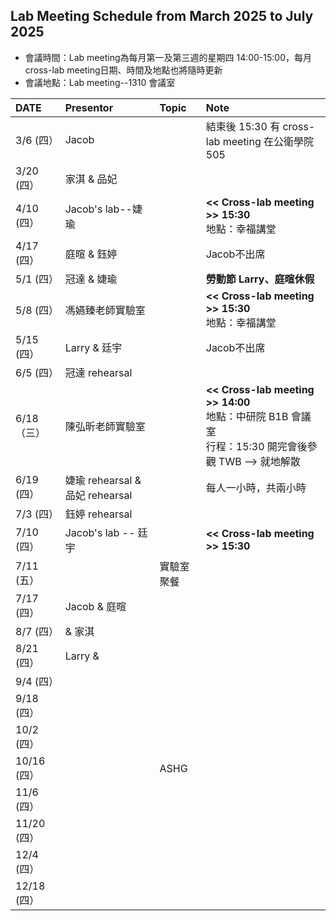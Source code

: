 ## Lab Meeting Schedule from March 2025 to July 2025  
- 會議時間：Lab meeting為每月第一及第三週的星期四 14:00-15:00，每月cross-lab meeting日期、時間及地點也將隨時更新  
- 會議地點：Lab meeting--1310 會議室  

| DATE  | Presentor    | Topic   | Note                                         |
|:------|:------------|:------|:---------------------------------------------|
| 3/6 (四）  | Jacob       |       | 結束後 15:30 有 cross-lab meeting 在公衛學院 505 |
| 3/20 (四） | 家淇 & 品妃  |       |                                             |
| 4/10 (四） | Jacob's lab--婕瑜 |        | **<< Cross-lab meeting >> 15:30** <br>地點：幸福講堂     |
| 4/17 (四） | 庭暄 & 鈺婷  |       | Jacob不出席                                 |
| 5/1  (四） | 冠達 & 婕瑜  |       | **勞動節 Larry、庭暄休假**                 |
| 5/8 (四）  | 馮嬿臻老師實驗室 |        | **<< Cross-lab meeting >> 15:30** <br>地點：幸福講堂  |
| 5/15 (四） | Larry & 廷宇  |       | Jacob不出席                                 |
| 6/5 (四）  | 冠達 rehearsal |                                                  |
| 6/18 （三）  | 陳弘昕老師實驗室 |  | **<< Cross-lab meeting >> 14:00**  <br>地點：中研院 B1B 會議室  <br>行程：15:30 開完會後參觀 TWB --> 就地解散 |
| 6/19 (四） | 婕瑜 rehearsal & 品妃 rehearsal | | 每人一小時，共兩小時                                                 |
| 7/3 (四）  | 鈺婷 rehearsal |                                                  |
| 7/10 (四） | Jacob's lab --  廷宇 |       | **<< Cross-lab meeting >> 15:30**     |
| 7/11 (五） |  |   實驗室聚餐  |                                                |
| 7/17 (四）  | Jacob & 庭暄 |       |                                             |
| 8/7 (四） |  & 家淇  |       |                                             |
| 8/21 (四）  | Larry &  |       |                                             |
| 9/4 (四） |         |       |                                             |
| 9/18 (四） |         |       |                                             |
| 10/2 (四） |         |       |                                             |
| 10/16 (四） |       |  ASHG    |                                             |
| 11/6 (四） |         |       |                                             |
| 11/20 (四） |         |       |                                             |
| 12/4 (四） |         |       |                                             |
| 12/18 (四） |         |       |                                             |
